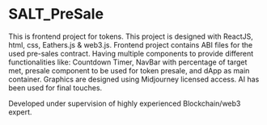 # SALT_PreSale

This is frontend project for tokens. This project is designed with ReactJS, html, css, Eathers.js & web3.js. 
Frontend project contains ABI files for the used pre-sales contract. 
Having multiple components to provide different functionalities like:
  Countdown Timer,  NavBar with percentage of target met, presale component to be used for token presale, and dApp as main container.
  Graphics are designed using Midjourney licensed access.
  AI has been used for final touches.

Developed under supervision of highly experienced Blockchain/web3 expert. 
